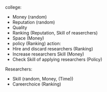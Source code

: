 college:
- Money (random)
- Reputation (random)
- Quality
- Ranking (Reputation, Skill of reaserchers)
- Space (Money)
- policy (Ranking)
action:
- Hire and discard researchers (Ranking)
- Increase researchers Skill (Money)
- Check Skill of applying researchers (Policy)

Researchers:
- Skill (random, Money, (Time))
- Careerchoice (Ranking)
